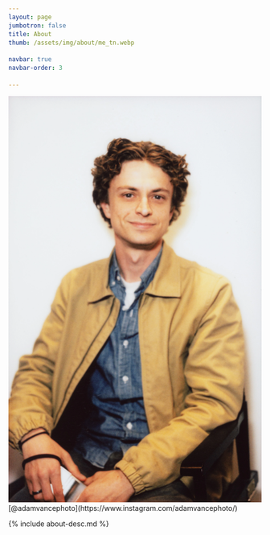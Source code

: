 ```yaml
---
layout: page
jumbotron: false
title: About
thumb: /assets/img/about/me_tn.webp

navbar: true
navbar-order: 3

---
```


<div markdown="1" id="about-container">
  <div markdown="1" id="about-left">
  <img src="/assets/img/about/me_tn.webp">
  <div markdown="1" class="caption">
  [@adamvancephoto](https://www.instagram.com/adamvancephoto/)
  </div>
  </div>

<div markdown="1" id="about-right">

  {% include about-desc.md %}

</div>